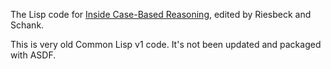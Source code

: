 The Lisp code for [Inside Case-Based Reasoning](https://www.taylorfrancis.com/books/mono/10.4324/9780203781821/inside-case-based-reasoning-christopher-riesbeck-roger-schank), edited by Riesbeck and Schank.

This is very old Common Lisp v1 code. It's not been updated and packaged with ASDF. 